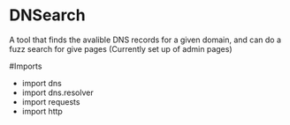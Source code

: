 # DNSearch

A tool that finds the avalible DNS records for a given domain, and can do a fuzz search for give pages (Currently set up of admin pages)

#Imports
- import dns
- import dns.resolver
- import requests
- import http
